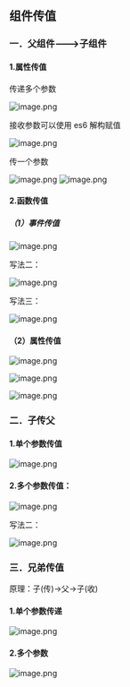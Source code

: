 ## 组件传值

### 一．父组件--->子组件

#### 1.属性传值

传递多个参数

![image.png](https://upload-images.jianshu.io/upload_images/29487578-502001ea677dff42.png?imageMogr2/auto-orient/strip%7CimageView2/2/w/1240)

接收参数可以使用 es6 解构赋值

![image.png](https://upload-images.jianshu.io/upload_images/29487578-4e7d0fb623403dec.png?imageMogr2/auto-orient/strip%7CimageView2/2/w/1240)

传一个参数

![image.png](https://upload-images.jianshu.io/upload_images/29487578-1e137c928416f81f.png?imageMogr2/auto-orient/strip%7CimageView2/2/w/1240)
![image.png](https://upload-images.jianshu.io/upload_images/29487578-0f7806ce526b83b2.png?imageMogr2/auto-orient/strip%7CimageView2/2/w/1240)

#### 2.函数传值

##### （1）事件传值

![image.png](https://upload-images.jianshu.io/upload_images/29487578-4339e5a515069e0c.png?imageMogr2/auto-orient/strip%7CimageView2/2/w/1240)

写法二：

![image.png](https://upload-images.jianshu.io/upload_images/29487578-6e1ebdccd8563b0a.png?imageMogr2/auto-orient/strip%7CimageView2/2/w/1240)

写法三：

![image.png](https://upload-images.jianshu.io/upload_images/29487578-6771d9c3a4ae72b8.png?imageMogr2/auto-orient/strip%7CimageView2/2/w/1240)

#### （2）属性传值

![image.png](https://upload-images.jianshu.io/upload_images/29487578-88bedf3f49c4346f.png?imageMogr2/auto-orient/strip%7CimageView2/2/w/1240)

![image.png](https://upload-images.jianshu.io/upload_images/29487578-f3a16fde0424158a.png?imageMogr2/auto-orient/strip%7CimageView2/2/w/1240)

![image.png](https://upload-images.jianshu.io/upload_images/29487578-80c096f364b8d7d1.png?imageMogr2/auto-orient/strip%7CimageView2/2/w/1240)

### 二．子传父

#### 1.单个参数传值

![image.png](https://upload-images.jianshu.io/upload_images/29487578-798626a616324eb6.png?imageMogr2/auto-orient/strip%7CimageView2/2/w/1240)

#### 2.多个参数传值：

![image.png](https://upload-images.jianshu.io/upload_images/29487578-c38eeb00aa21a1e1.png?imageMogr2/auto-orient/strip%7CimageView2/2/w/1240)

写法二：

![image.png](https://upload-images.jianshu.io/upload_images/29487578-f2fe77535b3cff84.png?imageMogr2/auto-orient/strip%7CimageView2/2/w/1240)

### 三．兄弟传值

原理：子(传)->父->子(收)

#### 1.单个参数传递

![image.png](https://upload-images.jianshu.io/upload_images/29487578-caa04ec4035501c2.png?imageMogr2/auto-orient/strip%7CimageView2/2/w/1240)

#### 2.多个参数

![image.png](https://upload-images.jianshu.io/upload_images/29487578-d73f361b3f20b2c2.png?imageMogr2/auto-orient/strip%7CimageView2/2/w/1240)
